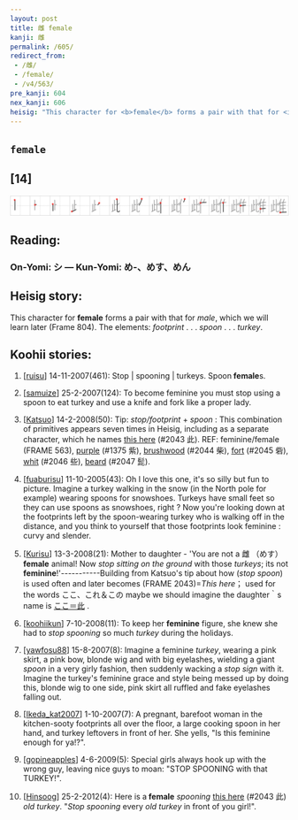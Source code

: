 ```yaml
---
layout: post
title: 雌 female
kanji: 雌
permalink: /605/
redirect_from:
 - /雌/
 - /female/
 - /v4/563/
pre_kanji: 604
nex_kanji: 606
heisig: "This character for <b>female</b> forms a pair with that for <i>male</i>, which we will learn later (Frame 804). The elements: <i>footprint</i> . . . <i>spoon</i> . . . <i>turkey</i>."
---
```


## `female`

## [14]

<div class="stroke"><img src="../images/E99B8C.png" /></div>

## Reading:

### On-Yomi: シ &mdash; Kun-Yomi: め-、めす、めん

## Heisig story:

This character for <b>female</b> forms a pair with that for <i>male</i>, which we will learn later (Frame 804). The elements: <i>footprint</i> . . . <i>spoon</i> . . . <i>turkey</i>.

## Koohii stories:

1) [<a href="http://kanji.koohii.com/profile/ruisu">ruisu</a>] 14-11-2007(461): Stop | spooning | turkeys. Spoon<strong> female</strong>s.

2) [<a href="http://kanji.koohii.com/profile/samuize">samuize</a>] 25-2-2007(124): To become feminine you must stop using a spoon to eat turkey and use a knife and fork like a proper lady.

3) [<a href="http://kanji.koohii.com/profile/Katsuo">Katsuo</a>] 14-2-2008(50): Tip: <em>stop/footprint</em> + <em>spoon</em> : This combination of primitives appears seven times in Heisig, including as a separate character, which he names <a href="../2043">this here</a> (#2043 此). REF: feminine/female (FRAME 563), <a href="../1375">purple</a> (#1375 紫), <a href="../2044">brushwood</a> (#2044 柴), <a href="../2045">fort</a> (#2045 砦), <a href="../2046">whit</a> (#2046 些), <a href="../2047">beard</a> (#2047 髭).

4) [<a href="http://kanji.koohii.com/profile/fuaburisu">fuaburisu</a>] 11-10-2005(43): Oh I love this one, it&#039;s so silly but fun to picture. Imagine a turkey walking in the snow (in the North pole for example) wearing spoons for snowshoes. Turkeys have small feet so they can use spoons as snowshoes, right ? Now you&#039;re looking down at the footprints left by the spoon-wearing turkey who is walking off in the distance, and you think to yourself that those footprints look feminine : curvy and slender.

5) [<a href="http://kanji.koohii.com/profile/Kurisu">Kurisu</a>] 13-3-2008(21): Mother to daughter - &#039;You are not a 雌 （めす） <strong>female</strong> animal! Now <em>stop</em> <em>sitting on the ground</em> with those <em>turkeys</em>; its not <strong>feminine</strong>!&#039;-----------Building from Katsuo&#039;s tip about how (<em>stop spoon</em>) is used often and later becomes (FRAME 2043)=<em>This here</em>； used for the words ここ、これ＆この maybe we should imagine the daughter｀s name is <a href="midori://search?text=ここ＝此">ここ＝此</a> .

6) [<a href="http://kanji.koohii.com/profile/koohiikun">koohiikun</a>] 7-10-2008(11): To keep her <strong>feminine</strong> figure, she knew she had to <em>stop</em> <em>spooning</em> so much <em>turkey</em> during the holidays.

7) [<a href="http://kanji.koohii.com/profile/yawfosu88">yawfosu88</a>] 15-8-2007(8): Imagine a feminine <em>turkey</em>, wearing a pink skirt, a pink bow, blonde wig and with big eyelashes, wielding a giant <em>spoon</em> in a very girly fashion, then suddenly wacking a <em>stop sign</em> with it. Imagine the turkey&#039;s feminine grace and style being messed up by doing this, blonde wig to one side, pink skirt all ruffled and fake eyelashes falling out.

8) [<a href="http://kanji.koohii.com/profile/Ikeda_kat2007">Ikeda_kat2007</a>] 1-10-2007(7): A pregnant, barefoot woman in the kitchen-sooty footprints all over the floor, a large cooking spoon in her hand, and turkey leftovers in front of her. She yells, &quot;Is this feminine enough for ya!?&quot;.

9) [<a href="http://kanji.koohii.com/profile/gopineapples">gopineapples</a>] 4-6-2009(5): Special girls always hook up with the wrong guy, leaving nice guys to moan: &quot;STOP SPOONING with that TURKEY!&quot;.

10) [<a href="http://kanji.koohii.com/profile/Hinsoog">Hinsoog</a>] 25-2-2012(4): Here is a<strong> female</strong> <em>spooning</em> <a href="../2043">this here</a> (#2043 此) <em>old turkey</em>. &quot;<em>Stop</em> <em>spooning</em> every <em>old turkey</em> in front of you girl!&quot;.
